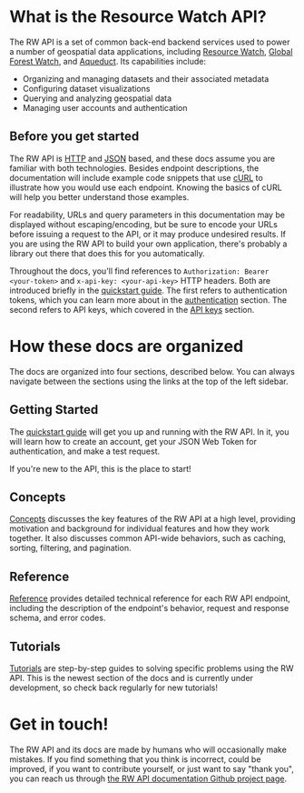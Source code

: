 # What is the Resource Watch API?

The RW API is a set of common back-end backend services used to power a number of geospatial data applications,
including [Resource Watch](https://resourcewatch.org/), [Global Forest Watch](https://globalforestwatch.org/),
and [Aqueduct](https://aqueduct.wri.org). Its capabilities include:

- Organizing and managing datasets and their associated metadata
- Configuring dataset visualizations
- Querying and analyzing geospatial data
- Managing user accounts and authentication

## Before you get started

The RW API is [HTTP](https://en.wikipedia.org/wiki/Hypertext_Transfer_Protocol)
and [JSON](https://en.wikipedia.org/wiki/JSON) based, and these docs assume you are familiar with both technologies.
Besides endpoint descriptions, the documentation will include example code snippets that
use [cURL](https://en.wikipedia.org/wiki/CURL) to illustrate how you would use each endpoint. Knowing the basics of cURL
will help you better understand those examples.

For readability, URLs and query parameters in this documentation may be displayed without escaping/encoding, but be sure
to encode your URLs before issuing a request to the API, or it may produce undesired results. If you are using the RW
API to build your own application, there's probably a library out there that does this for you automatically.

Throughout the docs, you'll find references to `Authorization: Bearer <your-token>` and `x-api-key: <your-api-key>` HTTP
headers. Both are introduced briefly in the [quickstart guide](quickstart.html).
The first refers to authentication tokens, which you can learn more about in
the [authentication](reference.html#authentication) section. The second refers to API keys, which covered in
the [API keys](reference.html#api-keys) section.

# How these docs are organized

The docs are organized into four sections, described below. You can always navigate between the sections using the links
at the top of the left sidebar.

## Getting Started

The [quickstart guide](quickstart.html) will get you up and running with the RW API. In it, you will learn how to create
an account, get your JSON Web Token for authentication, and make a test request.

If you're new to the API, this is the place to start!

## Concepts

[Concepts](concepts.html) discusses the key features of the RW API at a high level, providing motivation and background
for individual features and how they work together. It also discusses common API-wide behaviors, such as caching,
sorting, filtering, and pagination.

## Reference

[Reference](reference.html) provides detailed technical reference for each RW API endpoint, including the description of
the endpoint's behavior, request and response schema, and error codes.

## Tutorials

[Tutorials](tutorials.html) are step-by-step guides to solving specific problems using the RW API. This is the newest
section of the docs and is currently under development, so check back regularly for new tutorials!

# Get in touch!

The RW API and its docs are made by humans who will occasionally make mistakes. If you find something that you think is
incorrect, could be improved, if you want to contribute yourself, or just want to say "thank you", you can reach us
through [the RW API documentation Github project page](https://github.com/resource-watch/doc-api).
